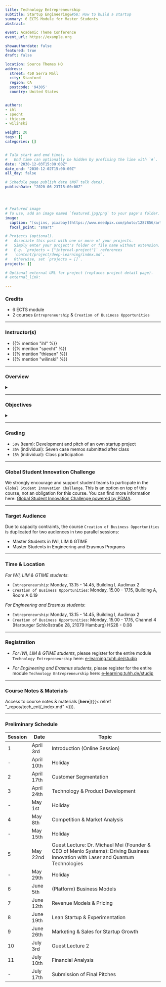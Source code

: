 ```yaml
---
title: Technology Entrepreneurship
subtitle: Startup Engineering&#58; How to build a startup
summary: 6 ECTS Module for Master Students
abstract: 

event: Academic Theme Conference
event_url: https://example.org

showauthordate: false
featured: true
draft: false

location: Source Themes HQ
address:
  street: 450 Serra Mall
  city: Stanford
  region: CA
  postcode: '94305'
  country: United States


authors:
- ihl
- specht
- thiesen
- wilinski

weight: 20
tags: []
categories: []


# Talk start and end times.
#   End time can optionally be hidden by prefixing the line with `#`.
date: "2030-12-03T15:00:00Z"
date_end: "2030-12-02T15:00:00Z"
all_day: false

# Schedule page publish date (NOT talk date).
publishDate: "2020-06-23T15:00:00Z"




# Featured image
# To use, add an image named `featured.jpg/png` to your page's folder. 
image:
  caption: "[sujins, pixabay](https://www.needpix.com/photo/1287856/artificial-intelligence-technology-futuristic-science-intelligence-business-free-pictures-free-photos-free-images), [cc0](https://creativecommons.org/share-your-work/public-domain/cc0/)"
  focal_point: "smart"

# Projects (optional).
#   Associate this post with one or more of your projects.
#   Simply enter your project's folder or file name without extension.
#   E.g. `projects = ["internal-project"]` references 
#   `content/project/deep-learning/index.md`.
#   Otherwise, set `projects = []`.
projects: []

# Optional external URL for project (replaces project detail page).
# external_link: 

---
```


### Credits

* 6 ECTS module
* 2 courses `Entrepreneurship` & `Creation of Business Opportunities`

***

### Instructor(s)

* {{% mention "ihl" %}}
* {{% mention "specht" %}}
* {{% mention "thiesen" %}}
* {{% mention "wilinski" %}}

***

### Overview
<details class="description" close><summary data-close="Show" data-open="Hide"></summary>
Startups are temporary, team-based organizations, which can form independently, but also within established companies. They pursue one central objective: taking a business idea to market by finding and designing a repeatable and scalable business model. This entrepreneurial process involves gathering and combining resources that you do not (yet) possess and dealing with high uncertainty about what combinations of resources actually generate value. This course module is designed to introduce students to a systematic Startup Engineering approach to master the process of taking a business idea to market in light of resource contraints and uncertainty.
<br><br>
Startup Engineering takes an iterative approach, in that it favors variety and alternatives over one detailed, linear five-year business plan to reach steady state operations. From a problem solving and systems thinking perspective, Startup Engineers create different possible versions of a new venture and alternative hypotheses about value creation for customers and value capture vis-à-vis competitors. To test critical hypotheses early on, Startup Engineers engage in an evidence-based, experimental trial-and-error learning process that measures real progress.
<br><br>
The workflow in this course module is comprised of three elements:

1. {{< hl >}}(Flipped) classroom{{< /hl >}}: learning about and discussing concepts and tools currently prevailing in theory and practice of modern technology entrepreneurship.
2. {{< hl >}}Problem-based learning{{< /hl >}}: deepen an understanding of the concepts and tools by seeing them applied and applying them to real company cases.
3. {{< hl >}}Experiential learning{{< /hl >}}: applying the concepts and tools in teams to an own new startup project.

Students are invited to apply to this course module already with a startup idea and/ or team, but this is not a requirement. We will form teams and ideas in the beginning of the course. 
</details>

***

### Objectives

<details class="description" close><summary data-close="Show" data-open="Hide"></summary>

Upon completion of this course module, students will be able to:
* Apply a modern innovation toolkit relevant in both the startup & corporate world
* Analyze business opportunities in terms of its constituent elements
* Design new business models by gathering and combining relevant ideas, facts and information 
* Evaluate business opportunities and derive judgment about next steps & decisions

This course module can prepare students for the following career paths: 
* Startup founder
* Early employee in a startup
* New business development in established corporations
* Venture capital investing 

</details>


***

### Grading

* `50%` (team): Development and pitch of an own startup project
* `35%` (individual): Seven case memos submitted after class
* `15%` (individual): Class participation


***

### Global Student Innovation Challenge

We strongly encourage and support student teams to particpate in the `Global Student Innovation Challenge`. This is an option on top of this course, not an obligation for this course.
You can find more information here: [Global Student Innovation Challenge powered by PDMA](https://www.pdma.org/page/student-innovation-challenge).


***

### Target Audience

Due to capacity contraints, the course `Creation of Business Opportunities` is duplicated for two audiences in two parallel sessions:

* Master Students in IWI, LIM & GTIME
* Master Students in Engineering and Erasmus Programs

***

### Time & Location

*For IWI, LIM & GTIME students*: 
* `Entrepreneurship`: Monday, 13.15 - 14.45, Building I, Audimax 2
* `Creation of Business Opportunities`: Monday, 15.00 - 17.15, Building A, Room A 0.19


*For Engineering and Erasmus students*: 
* `Entrepreneurship`: Monday, 13.15 - 14.45, Building I, Audimax 2
* `Creation of Business Opportunities`: Monday, 15.00 - 17.15, Channel 4 (Harburger Schloßstraße 28, 21079 Hamburg) HS28 - 0.08


***

### Registration

* *For IWI, LIM & GTIME students*, please register for the entire module `Technology Entrepreneurship` here: [e-learning.tuhh.de/studip](https://e-learning.tuhh.de/studip/dispatch.php/course/details?sem_id=91d193c4645cd41e9a2c9b3f9e92445a&again=yes) 

* *For Engineering and Erasmus students*, please register for the entire module `Technology Entrepreneurship` here: [e-learning.tuhh.de/studip](https://e-learning.tuhh.de/studip/dispatch.php/course/details?sem_id=32b403100ca85bd7c1d5ced24b19d3ba&again=yes)


***

### Course Notes & Materials

Access to course notes & materials [**here**]({{< relref "_repos/tech_ent/_index.md" >}}).

***

### Preliminary Schedule


| Session | Date | Topic |
| --- | --- | --- |
| 1 | April 3rd | Introduction (Online Session) |
| - | April 10th | Holiday |
| 2 | April 17th | Customer Segmentation |
| 3 | April 24th | Technology & Product Development |
| - | May 1st | Holiday |
| 4 | May 8th | Competition & Market Analysis | 
| - | May 15th | Holiday |
| 5 | May 22nd | Guest Lecture: Dr. Michael Mei (Founder & CEO of Menlo Systems): Driving Business Innovation with Laser and Quantum Technologies |
| - | May 29th | Holiday |
| 6 | June 5th | (Platform) Business Models |
| 7 | June 12th | Revenue Models & Pricing |
| 8 | June 19th | Lean Startup & Experimentation |
| 9 | June 26th | Marketing & Sales for Startup Growth  |
| 10 | July 3rd | Guest Lecture 2 |
| 11 | July 10th | Financial Analysis |
| - | July 17th | Submission of Final Pitches |





